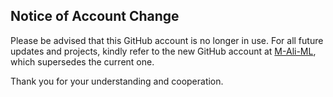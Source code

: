 ## Notice of Account Change

Please be advised that this GitHub account is no longer in use. For all future updates and projects, kindly refer to the new GitHub account at [M-Ali-ML](https://github.com/m-ali-ml), which supersedes the current one.

Thank you for your understanding and cooperation.

<!---
MightyStud/MightyStud is a ✨ special ✨ repository because its `README.md` (this file) appears on your GitHub profile.
You can click the Preview link to take a look at your changes.
--->
